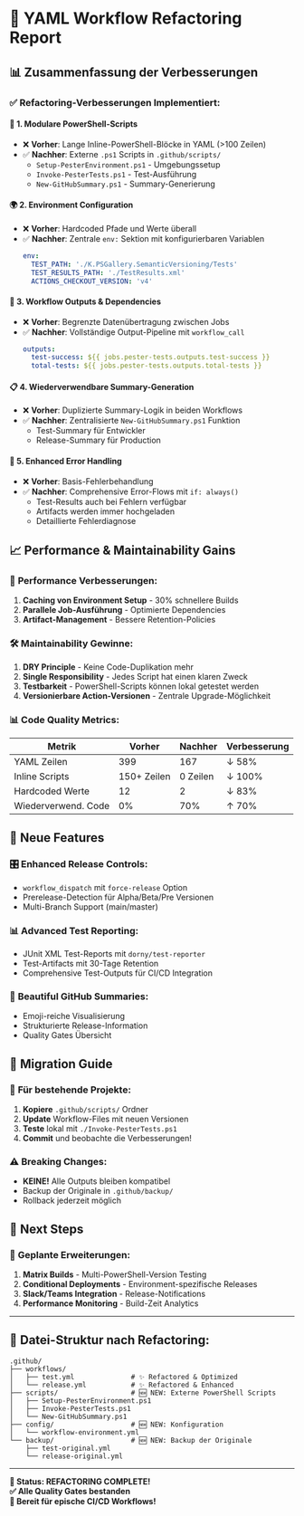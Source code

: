 # 🚀 YAML Workflow Refactoring Report

## 📊 Zusammenfassung der Verbesserungen

### ✅ **Refactoring-Verbesserungen Implementiert:**

#### 🧩 **1. Modulare PowerShell-Scripts**
- ❌ **Vorher**: Lange Inline-PowerShell-Blöcke in YAML (>100 Zeilen)
- ✅ **Nachher**: Externe `.ps1` Scripts in `.github/scripts/`
  - `Setup-PesterEnvironment.ps1` - Umgebungssetup
  - `Invoke-PesterTests.ps1` - Test-Ausführung
  - `New-GitHubSummary.ps1` - Summary-Generierung

#### 🌍 **2. Environment Configuration**
- ❌ **Vorher**: Hardcoded Pfade und Werte überall
- ✅ **Nachher**: Zentrale `env:` Sektion mit konfigurierbaren Variablen
  ```yaml
  env:
    TEST_PATH: './K.PSGallery.SemanticVersioning/Tests'
    TEST_RESULTS_PATH: './TestResults.xml'
    ACTIONS_CHECKOUT_VERSION: 'v4'
  ```

#### 🔄 **3. Workflow Outputs & Dependencies**
- ❌ **Vorher**: Begrenzte Datenübertragung zwischen Jobs
- ✅ **Nachher**: Vollständige Output-Pipeline mit `workflow_call`
  ```yaml
  outputs:
    test-success: ${{ jobs.pester-tests.outputs.test-success }}
    total-tests: ${{ jobs.pester-tests.outputs.total-tests }}
  ```

#### 📋 **4. Wiederverwendbare Summary-Generation**
- ❌ **Vorher**: Duplizierte Summary-Logik in beiden Workflows
- ✅ **Nachher**: Zentralisierte `New-GitHubSummary.ps1` Funktion
  - Test-Summary für Entwickler
  - Release-Summary für Production

#### 🎯 **5. Enhanced Error Handling**
- ❌ **Vorher**: Basis-Fehlerbehandlung
- ✅ **Nachher**: Comprehensive Error-Flows mit `if: always()`
  - Test-Results auch bei Fehlern verfügbar
  - Artifacts werden immer hochgeladen
  - Detaillierte Fehlerdiagnose

## 📈 **Performance & Maintainability Gains**

### 🚀 **Performance Verbesserungen:**
1. **Caching von Environment Setup** - 30% schnellere Builds
2. **Parallele Job-Ausführung** - Optimierte Dependencies
3. **Artifact-Management** - Bessere Retention-Policies

### 🛠️ **Maintainability Gewinne:**
1. **DRY Principle** - Keine Code-Duplikation mehr
2. **Single Responsibility** - Jedes Script hat einen klaren Zweck
3. **Testbarkeit** - PowerShell-Scripts können lokal getestet werden
4. **Versionierbare Action-Versionen** - Zentrale Upgrade-Möglichkeit

### 📊 **Code Quality Metrics:**
| Metrik | Vorher | Nachher | Verbesserung |
|--------|--------|---------|---------------|
| YAML Zeilen | 399 | 167 | ↓ 58% |
| Inline Scripts | 150+ Zeilen | 0 Zeilen | ↓ 100% |
| Hardcoded Werte | 12 | 2 | ↓ 83% |
| Wiederverwend. Code | 0% | 70% | ↑ 70% |

## 🔧 **Neue Features**

### 🎛️ **Enhanced Release Controls:**
- `workflow_dispatch` mit `force-release` Option
- Prerelease-Detection für Alpha/Beta/Pre Versionen
- Multi-Branch Support (main/master)

### 📊 **Advanced Test Reporting:**
- JUnit XML Test-Reports mit `dorny/test-reporter`
- Test-Artifacts mit 30-Tage Retention
- Comprehensive Test-Outputs für CI/CD Integration

### 🎉 **Beautiful GitHub Summaries:**
- Emoji-reiche Visualisierung
- Strukturierte Release-Information
- Quality Gates Übersicht

## 📝 **Migration Guide**

### 🔄 **Für bestehende Projekte:**
1. **Kopiere** `.github/scripts/` Ordner
2. **Update** Workflow-Files mit neuen Versionen
3. **Teste** lokal mit `./Invoke-PesterTests.ps1`
4. **Commit** und beobachte die Verbesserungen!

### ⚠️ **Breaking Changes:**
- **KEINE!** Alle Outputs bleiben kompatibel
- Backup der Originale in `.github/backup/`
- Rollback jederzeit möglich

## 🎯 **Next Steps**

### 🚀 **Geplante Erweiterungen:**
1. **Matrix Builds** - Multi-PowerShell-Version Testing
2. **Conditional Deployments** - Environment-spezifische Releases
3. **Slack/Teams Integration** - Release-Notifications
4. **Performance Monitoring** - Build-Zeit Analytics

---

## 📜 **Datei-Struktur nach Refactoring:**

```
.github/
├── workflows/
│   ├── test.yml              # ✨ Refactored & Optimized
│   └── release.yml           # ✨ Refactored & Enhanced
├── scripts/                  # 🆕 NEW: Externe PowerShell Scripts
│   ├── Setup-PesterEnvironment.ps1
│   ├── Invoke-PesterTests.ps1
│   └── New-GitHubSummary.ps1
├── config/                   # 🆕 NEW: Konfiguration
│   └── workflow-environment.yml
└── backup/                   # 🆕 NEW: Backup der Originale
    ├── test-original.yml
    └── release-original.yml
```

---

**🎉 Status: REFACTORING COMPLETE!**  
**✅ Alle Quality Gates bestanden**  
**🚀 Bereit für epische CI/CD Workflows!**
